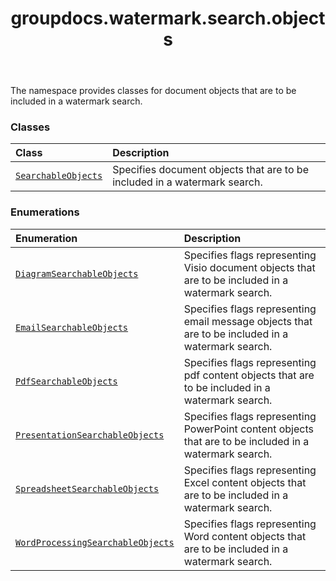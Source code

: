 ﻿---
title: groupdocs.watermark.search.objects
second_title: GroupDocs.Watermark for Python via .NET API References
description: 
type: docs
url: /python-net/groupdocs.watermark.search.objects/
is_root: false
weight: 10
---

The namespace provides classes for document objects that are to be included
in a watermark search.

### Classes
| Class | Description |
| :- | :- |
| [`SearchableObjects`](/watermark/python-net/groupdocs.watermark.search.objects/searchableobjects) | Specifies document objects that are to be included in a watermark search. |


### Enumerations
| Enumeration | Description |
| :- | :- |
| [`DiagramSearchableObjects`](/watermark/python-net/groupdocs.watermark.search.objects/diagramsearchableobjects) | Specifies flags representing Visio document objects that are to be included in a watermark search. |
| [`EmailSearchableObjects`](/watermark/python-net/groupdocs.watermark.search.objects/emailsearchableobjects) | Specifies flags representing email message objects that are to be included in a watermark search. |
| [`PdfSearchableObjects`](/watermark/python-net/groupdocs.watermark.search.objects/pdfsearchableobjects) | Specifies flags representing pdf content objects that are to be included in a watermark search. |
| [`PresentationSearchableObjects`](/watermark/python-net/groupdocs.watermark.search.objects/presentationsearchableobjects) | Specifies flags representing PowerPoint content objects that are to be included in a watermark search. |
| [`SpreadsheetSearchableObjects`](/watermark/python-net/groupdocs.watermark.search.objects/spreadsheetsearchableobjects) | Specifies flags representing Excel content objects that are to be included in a watermark search. |
| [`WordProcessingSearchableObjects`](/watermark/python-net/groupdocs.watermark.search.objects/wordprocessingsearchableobjects) | Specifies flags representing Word content objects that are to be included in a watermark search. |


